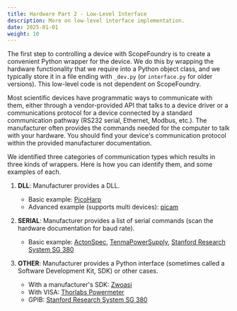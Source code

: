 ```yaml
---
title: Hardware Part 2 - Low-Level Interface
description: More on low-level interface implementation.
date: 2025-01-01
weight: 10
---
```


The first step to controlling a device with ScopeFoundry is to create a convenient Python wrapper for the device. We do this by wrapping the hardware functionality that we require into a Python object class, and we typically store it in a file ending with `_dev.py` (or `interface.py` for older versions). This low-level code is not dependent on ScopeFoundry. 

Most scientific devices have programmatic ways to communicate with them, either through a vendor-provided API that talks to a device driver or a communications protocol for a device connected by a standard communication pathway (RS232 serial, Ethernet, Modbus, etc.). The manufacturer often provides the commands needed for the computer to talk with your hardware. You should find your device's communication protocol within the provided manufacturer documentation.

We identified three categories of communication types which results in three kinds of wrappers. Here is how you can identify them, and some examples of each.

1. **DLL**: Manufacturer provides a DLL.
   - Basic example: [PicoHarp](/docs/301_existing-hardware-components/hw_picoharp-scopefoundry/)
   - Advanced example (supports multi devices): [picam](/docs/301_existing-hardware-components/hw_picam-scopefoundry/)

2. **SERIAL**: Manufacturer provides a list of serial commands (scan the hardware documentation for baud rate).
   - Basic example: [ActonSpec](/docs/301_existing-hardware-components/hw_acton_spec-scopefoundry/), [TenmaPowerSupply](/docs/301_existing-hardware-components/hw_tenma_power-scopefoundry/), [Stanford Research System SG 380](/docs/301_existing-hardware-components/hw_srs_sg380-ubene/)

3. **OTHER**: Manufacturer provides a Python interface (sometimes called a Software Development Kit, SDK) or other cases.
   - With a manufacturer's SDK: [Zwoasi](/docs/301_existing-hardware-components/hw_zwo_camera-scopefoundry/)
   - With VISA: [Thorlabs Powermeter](/docs/301_existing-hardware-components/hw_thorlabs_powermeter-scopefoundry/)
   - GPIB: [Stanford Research System SG 380](/docs/301_existing-hardware-components/hw_srs_sg380-ubene/)